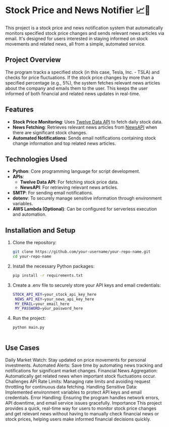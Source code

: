 # Stock Price and News Notifier 📈📰

This project is a stock price and news notification system that automatically monitors specified stock price changes and sends relevant news articles via email. It's designed for users interested in staying informed on stock movements and related news, all from a simple, automated service.

## Project Overview
The program tracks a specified stock (in this case, Tesla, Inc. - TSLA) and checks for price fluctuations. If the stock price changes by more than a specified percentage (e.g., 5%), the system fetches relevant news articles about the company and emails them to the user. This keeps the user informed of both financial and related news updates in real-time.

## Features
- **Stock Price Monitoring**: Uses [Twelve Data API](https://twelvedata.com/) to fetch daily stock data.
- **News Fetching**: Retrieves relevant news articles from [NewsAPI](https://newsapi.org/) when there are significant stock changes.
- **Automated Notifications**: Sends email notifications containing stock change information and top related news articles.
  
## Technologies Used
- **Python**: Core programming language for script development.
- **APIs**: 
  - **Twelve Data API**: For fetching stock price data.
  - **NewsAPI**: For retrieving relevant news articles.
- **SMTP**: For sending email notifications.
- **dotenv**: To securely manage sensitive information through environment variables.
- **AWS Lambda (Optional)**: Can be configured for serverless execution and automation.

## Installation and Setup
1. Clone the repository:
      ```bash
   git clone https://github.com/your-username/your-repo-name.git
   cd your-repo-name
3. Install the necessary Python packages:
    ```bash
    pip install -r requirements.txt

5. Create a .env file to securely store your API keys and email credentials:
   ```bash
   STOCK_API_KEY=your_stock_api_key_here
    NEWS_API_KEY=your_news_api_key_here
    MY_EMAIL=your_email_here
    MY_PASSWORD=your_password_here

7. Run the project:
    ```bash
    python main.py



## Use Cases
Daily Market Watch: Stay updated on price movements for personal investments.
Automated Alerts: Save time by automating news tracking and notifications for significant market changes.
Financial News Aggregation: Automatically get related news when important stock fluctuations occur.
Challenges
API Rate Limits: Managing rate limits and avoiding request throttling for continuous data fetching.
Handling Sensitive Data: Implemented environment variables to protect API keys and email credentials.
Error Handling: Ensuring the program handles network errors, API downtime, and email service issues gracefully.
Importance
This project provides a quick, real-time way for users to monitor stock price changes and get relevant news without having to manually check financial news or stock prices, helping users make informed financial decisions quickly.

   

